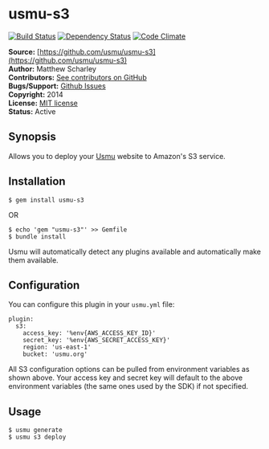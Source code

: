 # usmu-s3

[![Build Status](https://travis-ci.org/usmu/usmu-s3.svg?branch=master)](https://travis-ci.org/usmu/usmu-s3)
[![Dependency Status](https://gemnasium.com/usmu/usmu-s3.svg)](https://gemnasium.com/usmu/usmu-s3)
[![Code Climate](https://codeclimate.com/github/usmu/usmu-s3/badges/gpa.svg)](https://codeclimate.com/github/usmu/usmu-s3)

**Source:** [https://github.com/usmu/usmu-s3](https://github.com/usmu/usmu-s3)  
**Author:** Matthew Scharley  
**Contributors:** [See contributors on GitHub][gh-contrib]  
**Bugs/Support:** [Github Issues][gh-issues]  
**Copyright:** 2014  
**License:** [MIT license][license]  
**Status:** Active

## Synopsis

Allows you to deploy your [Usmu][usmu] website to Amazon's S3 service.

## Installation

    $ gem install usmu-s3

OR

    $ echo 'gem "usmu-s3"' >> Gemfile
    $ bundle install

Usmu will automatically detect any plugins available and automatically make them available.

## Configuration

You can configure this plugin in your `usmu.yml` file:

    plugin:
      s3:
        access_key: '%env{AWS_ACCESS_KEY_ID}'
        secret_key: '%env{AWS_SECRET_ACCESS_KEY}'
        region: 'us-east-1'
        bucket: 'usmu.org'

All S3 configuration options can be pulled from environment variables as shown above. Your access key and secret key
will default to the above environment variables (the same ones used by the SDK) if not specified.

## Usage

    $ usmu generate
    $ usmu s3 deploy

  [gh-contrib]: https://github.com/usmu/usmu-s3/graphs/contributors
  [gh-issues]: https://github.com/usmu/usmu-s3/issues
  [license]: https://github.com/usmu/usmu-s3/blob/master/LICENSE.md
  [usmu]: https://github.com/usmu/usmu
